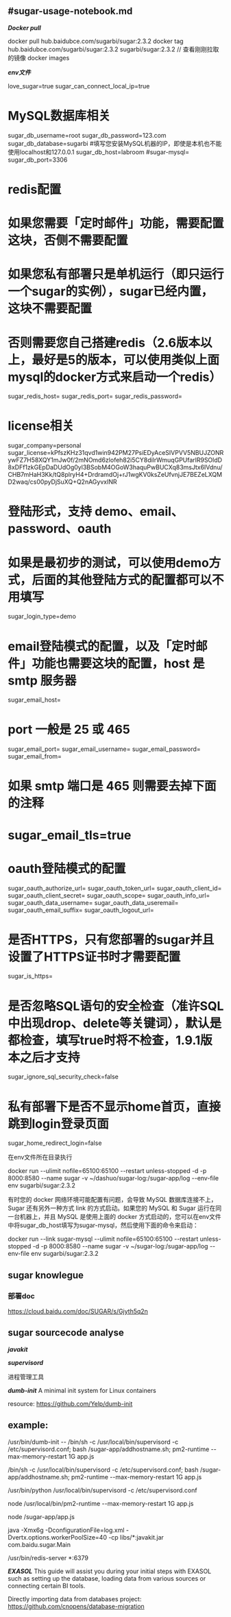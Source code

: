 #sugar-usage-notebook.md
---
***Docker pull***

docker pull hub.baidubce.com/sugarbi/sugar:2.3.2
docker tag hub.baidubce.com/sugarbi/sugar:2.3.2 sugarbi/sugar:2.3.2
// 查看刚刚拉取的镜像
docker images

***env文件***

love_sugar=true
sugar_can_connect_local_ip=true

# MySQL数据库相关
sugar_db_username=root
sugar_db_password=123.com
sugar_db_database=sugarbi
#填写您安装MySQL机器的IP，即使是本机也不能使用localhost和127.0.0.1
sugar_db_host=labroom 
#sugar-mysql=
sugar_db_port=3306

# redis配置
# 如果您需要「定时邮件」功能，需要配置这块，否侧不需要配置
# 如果您私有部署只是单机运行（即只运行一个sugar的实例），sugar已经内置，这块不需要配置
# 否则需要您自己搭建redis（2.6版本以上，最好是5的版本，可以使用类似上面mysql的docker方式来启动一个redis）
sugar_redis_host=
sugar_redis_port=
sugar_redis_password=

# license相关
sugar_company=personal
sugar_license=kPfszKHz31qvd1win942PM27PsiEDyAceSIVPVV5NBUJZONRywFZ7H58XQY1mJw0f/2mNOmd6zlofeh82i5CY8dilrWmuqGPUfarlR9SOldD8xDFf1zkGEpDaDUdOg0yl3BSobM4OGoW3haquPwBUCXq83msJtx6IVdnu/CHB7mHaH3Kk/tQ8plryH4+DrdramdOj+rJ1wgKV0ksZeUfvnjJE7BEZeLXQMD2waq/cs00pyDjSuXQ+Q2nAGyvxINR

# 登陆形式，支持 demo、email、password、oauth
# 如果是最初步的测试，可以使用demo方式，后面的其他登陆方式的配置都可以不用填写
sugar_login_type=demo

# email登陆模式的配置，以及「定时邮件」功能也需要这块的配置，host 是 smtp 服务器
sugar_email_host=
# port 一般是 25 或 465
sugar_email_port=
sugar_email_username=
sugar_email_password=
sugar_email_from=
# 如果 smtp 端口是 465 则需要去掉下面的注释
# sugar_email_tls=true

# oauth登陆模式的配置
sugar_oauth_authorize_url=
sugar_oauth_token_url=
sugar_oauth_client_id=
sugar_oauth_client_secret=
sugar_oauth_scope=
sugar_oauth_info_url=
sugar_oauth_data_username=
sugar_oauth_data_useremail=
sugar_oauth_email_suffix=
sugar_oauth_logout_url=

# 是否HTTPS，只有您部署的sugar并且设置了HTTPS证书时才需要配置
sugar_is_https=
# 是否忽略SQL语句的安全检查（准许SQL中出现drop、delete等关键词），默认是都检查，填写true时将不检查，1.9.1版本之后才支持
sugar_ignore_sql_security_check=false
# 私有部署下是否不显示home首页，直接跳到login登录页面
sugar_home_redirect_login=false

在env文件所在目录执行

docker run --ulimit nofile=65100:65100 --restart unless-stopped -d -p 8000:8580 --name sugar -v ~/dashuo/sugar-log:/sugar-app/log --env-file env sugarbi/sugar:2.3.2


有时您的 docker 网络环境可能配置有问题，会导致 MySQL 数据库连接不上，Sugar 还有另外一种方式 link 的方式启动。如果您的 MySQL 和 Sugar 运行在同一台机器上，并且 MySQL 是使用上面的 docker 方式启动的，您可以在env文件中将sugar_db_host填写为sugar-mysql，然后使用下面的命令来启动：

docker run --link sugar-mysql --ulimit nofile=65100:65100 --restart unless-stopped -d -p 8000:8580 --name sugar -v ~/sugar-log:/sugar-app/log --env-file env sugarbi/sugar:2.3.2




## sugar knowlegue

### 部署doc
https://cloud.baidu.com/doc/SUGAR/s/Gjyth5q2n


## sugar sourcecode analyse

***javakit***


***supervisord***

进程管理工具


***dumb-init***
A minimal init system for Linux containers

resource: https://github.com/Yelp/dumb-init

example:
-------
/usr/bin/dumb-init -- /bin/sh -c /usr/local/bin/supervisord -c /etc/supervisord.conf; bash /sugar-app/addhostname.sh; pm2-runtime --max-memory-restart 1G app.js

/bin/sh -c /usr/local/bin/supervisord -c /etc/supervisord.conf; bash /sugar-app/addhostname.sh; pm2-runtime --max-memory-restart 1G app.js

/usr/bin/python /usr/local/bin/supervisord -c /etc/supervisord.conf

 node /usr/local/bin/pm2-runtime --max-memory-restart 1G app.js

 node /sugar-app/app.js

 java -Xmx6g -DconfigurationFile=log.xml -Dvertx.options.workerPoolSize=40 -cp libs/*:javakit.jar com.baidu.sugar.Main

 /usr/bin/redis-server *:6379

***EXASOL***
This guide will assist you during your initial steps with EXASOL such as setting up the database, loading data from various sources or connecting certain BI tools.

Directly importing data from databases project:
https://github.com/cnopens/database-migration
